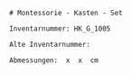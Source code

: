 
            # Montessorie - Kasten - Set
    
            Inventarnummer: HK_G_1005
    
            Alte Inventarnummer: 
    
            Abmessungen:  x  x  cm
            